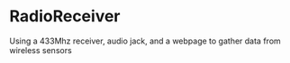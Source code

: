 RadioReceiver
=============

Using a 433Mhz receiver, audio jack, and a webpage to gather data from wireless sensors
